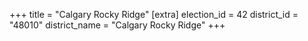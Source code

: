 +++
title = "Calgary Rocky Ridge"
[extra]
election_id = 42
district_id = "48010"
district_name = "Calgary Rocky Ridge"
+++
